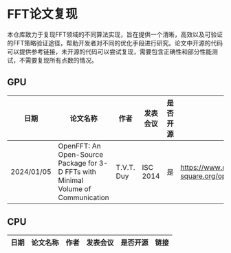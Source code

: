 # FFT论文复现

本仓库致力于复现FFT领域的不同算法实现，旨在提供一个清晰，高效以及可验证的FFT策略验证途径，帮助开发者对不同的优化手段进行研究。论文中开源的代码可以提供参考链接，未开源的代码可以尝试复现，需要包含正确性和部分性能测试，不需要复现所有点数的情况。

## GPU

| 日期 | 论文名称 | 作者 | 发表会议 | 是否开源 | 链接 |
| --- | --- | --- | --- | --- | --- |
|2024/01/05|OpenFFT: An Open-Source Package for 3-D FFTs with Minimal Volume of Communication|T.V.T. Duy|ISC 2014|是|https://www.openmx-square.org/openfft/#Download|

## CPU


| 日期 | 论文名称 | 作者 | 发表会议 | 是否开源 | 链接 |
| --: | -- | -- | --: | -- | -- |
